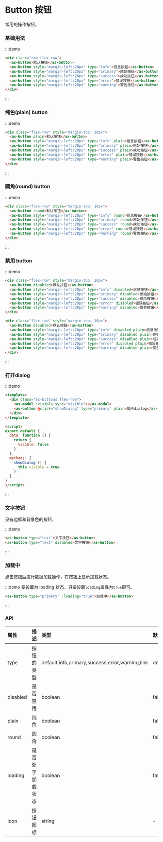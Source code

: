 
# Button 按钮

常用的操作按钮。

### 基础用法

:::demo

```html
<div class="row flex-row">
  <as-button>默认按钮</as-button>
  <as-button style="margin-left:20px" type="info">信息按钮</as-button>
  <as-button style="margin-left:20px" type="primary">原始按钮</as-button>
  <as-button style="margin-left:20px" type="success">成功按钮</as-button>
  <as-button style="margin-left:20px" type="error">错误按钮</as-button>
  <as-button style="margin-left:20px" type="warning">警告按钮</as-button>
</div>
```

:::

### 纯色(plain) button

:::demo

```html
<div class="flex-row" style="margin-top: 10px">
  <as-button plain>默认按钮</as-button>
  <as-button style="margin-left:20px" type="info" plain>信息按钮</as-button>
  <as-button style="margin-left:20px" type="primary" plain>原始按钮</as-button>
  <as-button style="margin-left:20px" type="success" plain>成功按钮</as-button>
  <as-button style="margin-left:20px" type="error" plain>错误按钮</as-button>
  <as-button style="margin-left:20px" type="warning" plain>警告按钮</as-button>
</div>
```

:::

### 圆角(round) button

:::demo

```html
<div class="flex-row" style="margin-top: 10px">
  <as-button round>默认按钮</as-button>
  <as-button style="margin-left:20px" type="info" round>信息按钮</as-button>
  <as-button style="margin-left:20px" type="primary" round>原始按钮</as-button>
  <as-button style="margin-left:20px" type="success" round>成功按钮</as-button>
  <as-button style="margin-left:20px" type="error" round>错误按钮</as-button>
  <as-button style="margin-left:20px" type="warning" round>警告按钮</as-button>
</div>
```

:::

### 禁用 button

:::demo

```html
<div class="flex-row" style="margin-top: 10px">
  <as-button disabled>默认按钮</as-button>
  <as-button style="margin-left:20px" type="info" disabled>信息按钮</as-button>
  <as-button style="margin-left:20px" type="primary" disabled>原始按钮</as-button>
  <as-button style="margin-left:20px" type="success" disabled>成功按钮</as-button>
  <as-button style="margin-left:20px" type="error" disabled>错误按钮</as-button>
  <as-button style="margin-left:20px" type="warning" disabled>警告按钮</as-button>
</div>

<div class="flex-row" style="margin-top: 10px">
  <as-button disabled>默认按钮</as-button>
  <as-button style="margin-left:20px" type="info" disabled plain>信息按钮</as-button>
  <as-button style="margin-left:20px" type="primary" disabled plain>原始按钮</as-button>
  <as-button style="margin-left:20px" type="success" disabled plain>成功按钮</as-button>
  <as-button style="margin-left:20px" type="error" disabled plain>错误按钮</as-button>
  <as-button style="margin-left:20px" type="warning" disabled plain>警告按钮</as-button>
</div>
```

:::

### 打开dialog

:::demo

```html
<template>
  <div class="as-buttons flex-row">
    <as-modal :visible.sync="visible"></as-modal>
    <as-button @click="showDialog" type="primary" plain>展示dialog</as-button>
  </div>
</template>

<script>
export default {
  data: function () {
    return {
      visible: false
    }
  },
  methods: {
    showDialog () {
      this.visible = true
    }
  }
}
</script>
```

:::

### 文字按钮

没有边框和背景色的按钮。

:::demo

```html
<as-button type="text">文字按钮</as-button>
<as-button type="text" disabled>文字按钮</as-button>
```

:::

### 加载中

点击按钮后进行数据加载操作，在按钮上显示加载状态。

:::demo 要设置为 loading 状态，只要设置`loading`属性为`true`即可。

```html
<as-button type="primary" :loading="true">加载中</as-button>
```

:::

### API

| 属性 | 描述 | 类型 | 默认值 |
| :--- | :--- | :--- | :--- |
| type | 按钮的类型 | default,info,primary,success,error,warning,link | default |
| disabled | 是否禁用 | boolean | false |
| plain | 纯色 | boolean | false |
| round | 圆角 | boolean | false |
| loading | 是否处于加载状态 | boolean | false |
| icon | 按钮图标 | string | - |
